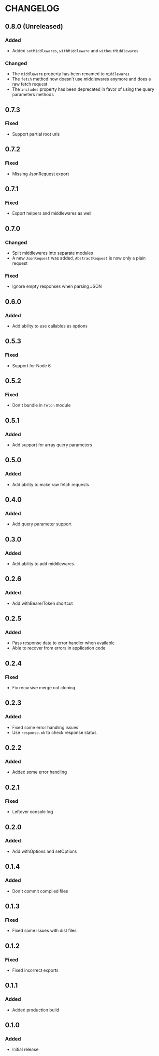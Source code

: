 # CHANGELOG

## 0.8.0 (Unreleased)
### Added
- Added `setMiddlewares`, `withMiddleware` and `withoutMiddlewares`

### Changed
- The `middleware` property has been renamed to `middlewares`
- The `fetch` method now doesn't use middlewares anymore and does a raw fetch request
- The `includes` property has been deprecated in favor of using the query parameters methods

## 0.7.3
### Fixed
- Support partial root urls

## 0.7.2
### Fixed
- Missing JsonRequest export

## 0.7.1
### Fixed
- Export helpers and middlewares as well

## 0.7.0
### Changed
- Split middlewares into separate modules
- A new `JsonRequest` was added, `AbstractRequest` is now only a plain request

### Fixed
- Ignore empty responses when parsing JSON

## 0.6.0
### Added
- Add ability to use callables as options

## 0.5.3
### Fixed
- Support for Node 6

## 0.5.2
### Fixed
- Don't bundle in `fetch` module

## 0.5.1
### Added
- Add support for array query parameters

## 0.5.0
### Added
- Add ability to make raw fetch requests

## 0.4.0
### Added
- Add query parameter support

## 0.3.0
### Added
- Add ability to add middlewares.

## 0.2.6
### Added
- Add withBearerToken shortcut

## 0.2.5
### Added
- Pass response data to error handler when available
- Able to recover from errors in application code

## 0.2.4
### Fixed
- Fix recursive merge not cloning

## 0.2.3
### Added
- Fixed some error handling issues
- Use `response.ok` to check response status

## 0.2.2
### Added
- Added some error handling

## 0.2.1
### Fixed
- Leftover console log

## 0.2.0
### Added
- Add withOptions and setOptions

## 0.1.4
### Added
- Don't commit compiled files

## 0.1.3
### Fixed
- Fixed some issues with dist files

## 0.1.2
### Fixed
- Fixed incorrect exports

## 0.1.1
### Added
- Added production build

## 0.1.0
### Added
- Initial release

